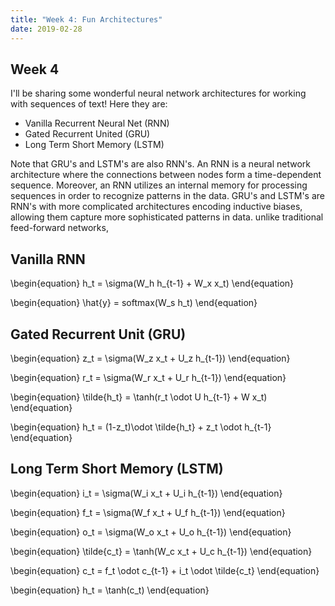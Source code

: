 ```yaml
---
title: "Week 4: Fun Architectures"
date: 2019-02-28
---
```

## Week 4
 
I'll be sharing some wonderful neural network architectures for working with sequences of text! Here they are:
<ul>
    <li> Vanilla Recurrent Neural Net (RNN) </li>
    <li> Gated Recurrent United (GRU) </li>
    <li> Long Term Short Memory (LSTM)</li>
</ul>
Note that GRU's and LSTM's are also RNN's. An RNN is a neural network architecture where the connections between
nodes form a time-dependent sequence. Moreover, an RNN utilizes an internal memory for processing sequences in order
to recognize patterns in the data. GRU's and LSTM's are RNN's with more complicated architectures encoding inductive 
biases, allowing them capture more sophisticated patterns in data. 
 unlike
traditional feed-forward networks, 
<h2> Vanilla RNN </h2> 
\begin{equation}
h_t = \sigma(W_h h_{t-1} + W_x x_t)
\end{equation}

\begin{equation}
\hat{y} = softmax(W_s h_t)
\end{equation}

<h2> Gated Recurrent Unit (GRU) </h2> 
\begin{equation}
z_t = \sigma(W_z x_t + U_z h_{t-1})
\end{equation}

\begin{equation}
r_t = \sigma(W_r x_t + U_r h_{t-1})
\end{equation}

\begin{equation}
\tilde{h_t} = \tanh(r_t \odot U h_{t-1} + W x_t)
\end{equation}

\begin{equation}
h_t = (1-z_t)\odot \tilde{h_t} + z_t \odot h_{t-1}
\end{equation}
<h2> Long Term Short Memory (LSTM) </h2> 
\begin{equation}
i_t = \sigma(W_i x_t + U_i h_{t-1})
\end{equation}

\begin{equation}
f_t = \sigma(W_f x_t + U_f h_{t-1})
\end{equation}

\begin{equation}
o_t = \sigma(W_o x_t + U_o h_{t-1})
\end{equation}

\begin{equation}
\tilde{c_t} = \tanh(W_c x_t + U_c h_{t-1})
\end{equation}

\begin{equation}
c_t = f_t \odot c_{t-1} + i_t \odot \tilde{c_t}
\end{equation}

\begin{equation}
h_t = \tanh(c_t)
\end{equation}




